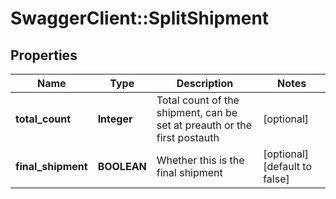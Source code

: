 # SwaggerClient::SplitShipment

## Properties
Name | Type | Description | Notes
------------ | ------------- | ------------- | -------------
**total_count** | **Integer** | Total count of the shipment, can be set at preauth or the first postauth | [optional] 
**final_shipment** | **BOOLEAN** | Whether this is the final shipment | [optional] [default to false]


